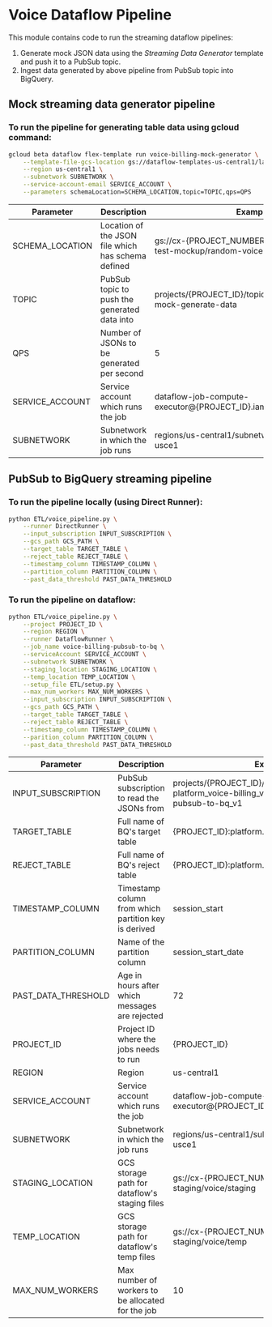 # Voice Dataflow Pipeline

This module contains code to run the streaming dataflow pipelines:
1. Generate mock JSON data using the *Streaming Data Generator* template and push it to a PubSub topic.
2. Ingest data generated by above pipeline from PubSub topic into BigQuery.

## Mock streaming data generator pipeline

### To run the pipeline for generating table data using gcloud command:
```bash
gcloud beta dataflow flex-template run voice-billing-mock-generator \
	--template-file-gcs-location gs://dataflow-templates-us-central1/latest/flex/Streaming_Data_Generator \
	--region us-central1 \
	--subnetwork SUBNETWORK \
	--service-account-email SERVICE_ACCOUNT \
	--parameters schemaLocation=SCHEMA_LOCATION,topic=TOPIC,qps=QPS
```
| Parameter | Description | Example |
| --- | ----------- | ---------- |
| SCHEMA_LOCATION | Location of the JSON file which has schema defined | gs://cx-{PROJECT_NUMBER}-data-billing-voice-test-mockup/random-voice-billing-generator.json |
| TOPIC | PubSub topic to push the generated data into | projects/{PROJECT_ID}/topics/voice-billing-mock-generate-data |
| QPS | Number of JSONs to be generated per second | 5 |
| SERVICE_ACCOUNT | Service account which runs the job | dataflow-job-compute-executor@{PROJECT_ID}.iam.gserviceaccount.com |
| SUBNETWORK | Subnetwork in which the job runs | regions/us-central1/subnetworks/{PROJECT_ID}-usce1 |

## PubSub to BigQuery  streaming pipeline

### To run the pipeline locally (using Direct Runner):
```bash
python ETL/voice_pipeline.py \
	--runner DirectRunner \
	--input_subscription INPUT_SUBSCRIPTION \
	--gcs_path GCS_PATH \
	--target_table TARGET_TABLE \
	--reject_table REJECT_TABLE \
	--timestamp_column TIMESTAMP_COLUMN \
	--partition_column PARTITION_COLUMN \
	--past_data_threshold PAST_DATA_THRESHOLD
```

### To run the pipeline on dataflow:
```bash
python ETL/voice_pipeline.py \
	--project PROJECT_ID \
	--region REGION \
	--runner DataflowRunner \
	--job_name voice-billing-pubsub-to-bq \
	--serviceAccount SERVICE_ACCOUNT \
	--subnetwork SUBNETWORK \
	--staging_location STAGING_LOCATION \
	--temp_location TEMP_LOCATION \
	--setup_file ETL/setup.py \
	--max_num_workers MAX_NUM_WORKERS \
	--input_subscription INPUT_SUBSCRIPTION \
	--gcs_path GCS_PATH \
	--target_table TARGET_TABLE \
	--reject_table REJECT_TABLE \
	--timestamp_column TIMESTAMP_COLUMN \
	--parition_column PARTITION_COLUMN \
	--past_data_threshold PAST_DATA_THRESHOLD
```
| Parameter | Description | Example |
| --- | ----------- | ---------- |
| INPUT_SUBSCRIPTION | PubSub subscription to read the JSONs from | projects/{PROJECT_ID}/subscriptions/voice-platform_voice-billing_v1_SUB_voice-billing-pubsub-to-bq_v1 |
| TARGET_TABLE | Full name of BQ's target table | {PROJECT_ID}:platform.voice_billing |
| REJECT_TABLE | Full name of BQ's reject table | {PROJECT_ID}:platform.voice_billing_rejected |
| TIMESTAMP_COLUMN | Timestamp column from which partition key is derived | session_start |
| PARTITION_COLUMN | Name of the partition column | session_start_date |
| PAST_DATA_THRESHOLD | Age in hours after which messages are rejected | 72 |
| PROJECT_ID | Project ID where the jobs needs to run | {PROJECT_ID} |
| REGION | Region | us-central1 |
| SERVICE_ACCOUNT | Service account which runs the job | dataflow-job-compute-executor@{PROJECT_ID}.iam.gserviceaccount.com |
| SUBNETWORK | Subnetwork in which the job runs | regions/us-central1/subnetworks/{PROJECT_ID}-usce1 |
| STAGING_LOCATION | GCS storage path for dataflow's staging files | gs://cx-{PROJECT_NUMBER}-data-staging/voice/staging |
| TEMP_LOCATION | GCS storage path for dataflow's temp files | gs://cx-{PROJECT_NUMBER}-data-staging/voice/temp |
| MAX_NUM_WORKERS | Max number of workers to be allocated for the job | 10 |
